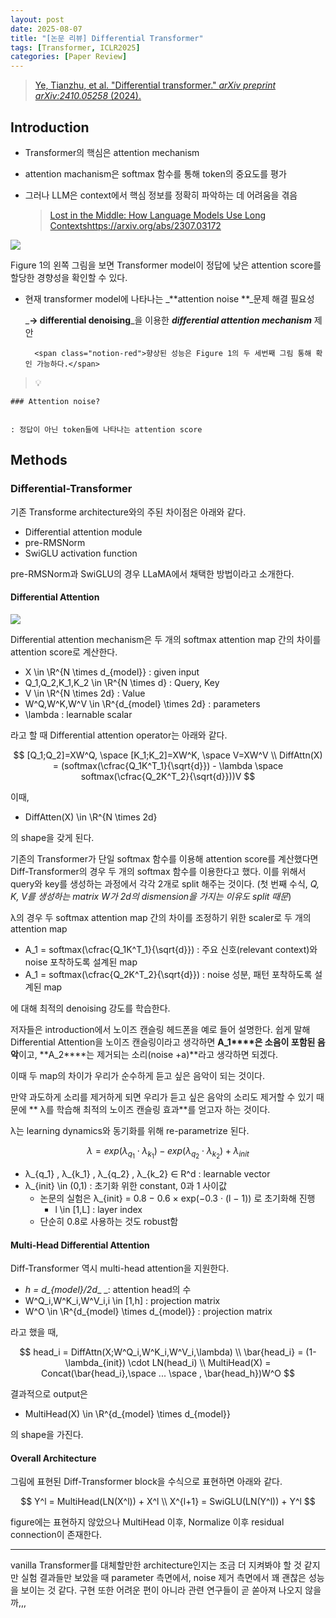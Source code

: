 ```yaml
---
layout: post
date: 2025-08-07
title: "[논문 리뷰] Differential Transformer"
tags: [Transformer, ICLR2025]
categories: [Paper Review]
---
```


> [Ye, Tianzhu, et al. "Differential transformer." ](https://arxiv.org/abs/2410.05258)[_arXiv preprint arXiv:2410.05258_](https://arxiv.org/abs/2410.05258)[ (2024).](https://arxiv.org/abs/2410.05258)



## Introduction

- Transformer의 핵심은 attention mechanism
- attention machanism은 softmax 함수를 통해 token의 중요도를 평가
- 그러나 LLM은 context에서 핵심 정보를 정확히 파악하는 데 어려움을 겪음

	> [Lost in the Middle: How Language Models Use Long Contextshttps://arxiv.org/abs/2307.03172](https://arxiv.org/abs/2307.03172)


![](https://prod-files-secure.s3.us-west-2.amazonaws.com/542b861c-36a8-4051-84e5-8804b6728dba/9083ea56-691a-4752-ae26-47f403431ac8/image.png?X-Amz-Algorithm=AWS4-HMAC-SHA256&X-Amz-Content-Sha256=UNSIGNED-PAYLOAD&X-Amz-Credential=ASIAZI2LB4664BQWFE6F%2F20250927%2Fus-west-2%2Fs3%2Faws4_request&X-Amz-Date=20250927T230032Z&X-Amz-Expires=3600&X-Amz-Security-Token=IQoJb3JpZ2luX2VjECYaCXVzLXdlc3QtMiJIMEYCIQCY00edLHzrfixxt3MDohaBd9JnThRtptqPYCVTYsawQgIhAPPV7TKv3fAAxdFkWKfVyeEP%2FFm4Bqt4UPnhbSCsuBL0KogECK7%2F%2F%2F%2F%2F%2F%2F%2F%2F%2FwEQABoMNjM3NDIzMTgzODA1Igwy0G6V6vLjkSKvFQcq3APzdb6V2aIjgiBsJEfG9TlJ8%2FUjUSGP%2BJpYRUfvaxfXyfVC4Lmwa2%2BQkyzvIOD2dwPbDl1EP5fy9Kix6koRADQUFK6QG009xH2Us46X6PwlTz99WDnupArwBdUe3e8ZNdhz8N3HTGnP7G3v8bepV6SUJCTJhdEDH5w%2BONxZWslrNvy%2FGw2bs15Silgd770Bx8BK%2F7Ez490n86V9Xbx5trrsRqEW3bBArudUJN2X5aNszDFPHIZUn2rtRTWCrCzP9jGxWiy1HtMXz%2B%2BQiUQbT3tqkoqqg%2BrA3i2d0iKlD6%2Bm2ZD%2FG%2F36NAD948FUdGjo5fZVMGk9UKHpmSQx9AJjSGKPt4U3oKQnN880UaiioO5EDSDzPD77rCWLUKD1eoFyAQOl%2F5j%2Bp6thiJQNHGI0HQMOwHxMTeZhEWyG4QjIzqEeNs09VwvAaKfg4%2BPk1CDcYz8jT0szk3o3YMJw%2FU79oFFxruYnksMdWbInncNvelHnYaG7Yhw1xpbdABMUzr6F7KPdY32XJmz6xF17Rbgpn2ewTHjliEDzwj65o4WpVaPCf8G9gX1Y8bpFlNriAiccBgK23r0v3nEPJ3P2%2Fpcr4Jmard3GBOg6w8e%2BqnLIYn%2FI4VyTa1AB9Gk4Zvd64TCjquHGBjqkASE470324nMnE9gEMkjcr8eA5MAHJUIaRpPXL9Apz6QNcS%2BbT8vCUYnLZvXA6qmbD%2B4bTnZFizCiklZkvJGL4Fp6PgNnLBr57Cq0k3dBRCWbZrPdedV50Naj75MYxE1tgXwXe0kpyr6ycJjVQ7oDh93E658aD8dnumKm3NM%2Fnx6IpChjIfZoDxmgu5KW89S2OIhptzYpLRBlNWRWV51RPIsJv2Nq&X-Amz-Signature=9aa4907b844ab9604075683a941308297b6e4881582fe0909ec0e15b83f8d363&X-Amz-SignedHeaders=host&x-amz-checksum-mode=ENABLED&x-id=GetObject)


Figure 1의 왼쪽 그림을 보면 Transformer model이 정답에 낮은 attention score를 할당한 경향성을 확인할 수 있다.

- 현재 transformer model에 나타나는 _**attention noise **_문제 해결 필요성

	_**→ differential denoising**_을 이용한 _**differential attention mechanism**_ 제안


		<span class="notion-red">향상된 성능은 Figure 1의 두 세번째 그림 통해 확인 가능하다.</span>


> 💡 


	### Attention noise?


	: 정답이 아닌 token들에 나타나는 attention score



## Methods



### Differential-Transformer


기존 Transforme architecture와의 주된 차이점은 아래와 같다.

- Differential attention module
- pre-RMSNorm
- SwiGLU activation function

pre-RMSNorm과 SwiGLU의 경우 LLaMA에서 채택한 방법이라고 소개한다.



#### Differential Attention


![](https://prod-files-secure.s3.us-west-2.amazonaws.com/542b861c-36a8-4051-84e5-8804b6728dba/116d70b2-1963-4810-9167-f4c7d8a06e8f/image.png?X-Amz-Algorithm=AWS4-HMAC-SHA256&X-Amz-Content-Sha256=UNSIGNED-PAYLOAD&X-Amz-Credential=ASIAZI2LB4664BQWFE6F%2F20250927%2Fus-west-2%2Fs3%2Faws4_request&X-Amz-Date=20250927T230032Z&X-Amz-Expires=3600&X-Amz-Security-Token=IQoJb3JpZ2luX2VjECYaCXVzLXdlc3QtMiJIMEYCIQCY00edLHzrfixxt3MDohaBd9JnThRtptqPYCVTYsawQgIhAPPV7TKv3fAAxdFkWKfVyeEP%2FFm4Bqt4UPnhbSCsuBL0KogECK7%2F%2F%2F%2F%2F%2F%2F%2F%2F%2FwEQABoMNjM3NDIzMTgzODA1Igwy0G6V6vLjkSKvFQcq3APzdb6V2aIjgiBsJEfG9TlJ8%2FUjUSGP%2BJpYRUfvaxfXyfVC4Lmwa2%2BQkyzvIOD2dwPbDl1EP5fy9Kix6koRADQUFK6QG009xH2Us46X6PwlTz99WDnupArwBdUe3e8ZNdhz8N3HTGnP7G3v8bepV6SUJCTJhdEDH5w%2BONxZWslrNvy%2FGw2bs15Silgd770Bx8BK%2F7Ez490n86V9Xbx5trrsRqEW3bBArudUJN2X5aNszDFPHIZUn2rtRTWCrCzP9jGxWiy1HtMXz%2B%2BQiUQbT3tqkoqqg%2BrA3i2d0iKlD6%2Bm2ZD%2FG%2F36NAD948FUdGjo5fZVMGk9UKHpmSQx9AJjSGKPt4U3oKQnN880UaiioO5EDSDzPD77rCWLUKD1eoFyAQOl%2F5j%2Bp6thiJQNHGI0HQMOwHxMTeZhEWyG4QjIzqEeNs09VwvAaKfg4%2BPk1CDcYz8jT0szk3o3YMJw%2FU79oFFxruYnksMdWbInncNvelHnYaG7Yhw1xpbdABMUzr6F7KPdY32XJmz6xF17Rbgpn2ewTHjliEDzwj65o4WpVaPCf8G9gX1Y8bpFlNriAiccBgK23r0v3nEPJ3P2%2Fpcr4Jmard3GBOg6w8e%2BqnLIYn%2FI4VyTa1AB9Gk4Zvd64TCjquHGBjqkASE470324nMnE9gEMkjcr8eA5MAHJUIaRpPXL9Apz6QNcS%2BbT8vCUYnLZvXA6qmbD%2B4bTnZFizCiklZkvJGL4Fp6PgNnLBr57Cq0k3dBRCWbZrPdedV50Naj75MYxE1tgXwXe0kpyr6ycJjVQ7oDh93E658aD8dnumKm3NM%2Fnx6IpChjIfZoDxmgu5KW89S2OIhptzYpLRBlNWRWV51RPIsJv2Nq&X-Amz-Signature=699494a39bd662c999c75707fb40225871c26f4a9b6436ba001dc6891bb98e53&X-Amz-SignedHeaders=host&x-amz-checksum-mode=ENABLED&x-id=GetObject)


Differential attention mechanism은 두 개의 softmax attention map 간의 차이를 attention score로 계산한다.

- X \in \R^{N \times d\_{model}} : given input
- Q\_1,Q\_2,K\_1,K\_2 \in \R^{N \times d} : Query, Key
- V \in \R^{N \times 2d} : Value
- W^Q,W^K,W^V \in \R^{d\_{model} \times 2d} : parameters
- \lambda : learnable scalar

라고 할 때 Differential attention operator는 아래와 같다.


$$
[Q_1;Q_2]=XW^Q, \space [K_1;K_2]=XW^K, \space V=XW^V \\
DiffAttn(X) = (softmax(\cfrac{Q_1K^T_1}{\sqrt{d}}) - \lambda \space softmax(\cfrac{Q_2K^T_2}{\sqrt{d}}))V
$$


이때,

- DiffAtten(X) \in \R^{N \times 2d}

의 shape을 갖게 된다.


기존의 Transformer가 단일 softmax 함수를 이용해 attention score를 계산했다면 Diff-Transformer의 경우 두 개의 softmax 함수를 이용한다고 했다. 이를 위해서 query와 key를 생성하는 과정에서 각각 2개로 split 해주는 것이다. <span class="notion-red">(첫 번째 수식, </span><span class="notion-red">_Q, K, V를 생성하는 matrix W가 2d의 dismension을 가지는 이유도 split 때문_</span><span class="notion-red">)</span>


 λ의 경우 두 softmax attention map 간의 차이를 조정하기 위한 scaler로 두 개의 attention map

- A\_1 = softmax(\cfrac{Q\_1K^T\_1}{\sqrt{d}}) : 주요 신호(relevant context)와 noise 포착하도록 설계된 map
- A\_1 = softmax(\cfrac{Q\_2K^T\_2}{\sqrt{d}}) : noise 성분, 패턴 포착하도록 설계된 map 

에 대해 최적의 denoising 강도를 학습한다.


저자들은 introduction에서 노이즈 캔슬링 헤드폰을 예로 들어 설명한다. 쉽게 말해 Differential Attention을 노이즈 캔슬링이라고 생각하면 **A\_1****은 소음이 포함된 음악**이고, **A\_2****는 제거되는 소리(noise +a)**라고 생각하면 되겠다. 


이때 두 map의 차이가 우리가 순수하게 듣고 싶은 음악이 되는 것이다. 


만약 과도하게 소리를 제거하게 되면 우리가 듣고 싶은 음악의 소리도 제거할 수 있기 때문에 ** λ를 학습해 최적의 노이즈 캔슬링 효과**를 얻고자 하는 것이다.


λ는 learning dynamics와 동기화를 위해 re-parametrize 된다.


$$
\lambda = exp(\lambda_{q_1} \cdot \lambda_{k_1}) - exp(\lambda_{q_2} \cdot \lambda_{k_2}) + \lambda_{init}
$$

- λ\_{q\_1} , λ\_{k\_1} , λ\_{q\_2} , λ\_{k\_2} ∈ R^d : learnable vector
- λ\_{init} \in (0,1) : 초기화 위한 constant, 0과 1 사이값
	- 논문의 실험은 λ\_{init} = 0.8 − 0.6 × exp(−0.3 · (l − 1)) 로 초기화해 진행
		- l \in [1,L] : layer index
	- 단순히 0.8로 사용하는 것도 robust함


#### **Multi-Head Differential Attention**


Diff-Transformer 역시 multi-head attention을 지원한다.

- _h = d\_{model}/2d__ _: attention head의 수
- W^Q\_i,W^K\_i,W^V\_i,i \in [1,h] : projection matrix
- W^O \in \R^{d\_{model} \times d\_{model}} : projection matrix

라고 했을 때,


$$
head_i = DiffAttn(X;W^Q_i,W^K_i,W^V_i,\lambda) \\
\bar{head_i} = (1-\lambda_{init}) \cdot LN(head_i) \\
MultiHead(X) = Concat(\bar{head_i},\space ... \space , \bar{head_h})W^O
$$


결과적으로 output은

- MultiHead(X) \in \R^{d\_{model} \times d\_{model}}

의 shape을 가진다.



#### Overall Architecture


그림에 표현된 Diff-Transformer block을 수식으로 표현하면 아래와 같다.


$$
Y^l = MultiHead(LN(X^l)) + X^l \\
X^{l+1} = SwiGLU(LN(Y^l)) + Y^l
$$


figure에는 표현하지 않았으나 MultiHead 이후, Normalize 이후 residual connection이 존재한다.


---


vanilla Transformer를 대체할만한 architecture인지는 조금 더 지켜봐야 할 것 같지만 실험 결과들만 보았을 때 parameter 측면에서, noise 제거 측면에서 꽤 괜찮은 성능을 보이는 것 같다. 구현 또한 어려운 편이 아니라 관련 연구들이 곧 쏟아져 나오지 않을까,,,

